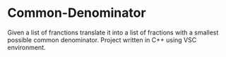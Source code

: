 # Common-Denominator
Given a list of franctions translate it into a list of fractions with a smallest possible common denominator.
Project written in C++ using VSC environment.
